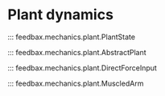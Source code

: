 # Plant dynamics


::: feedbax.mechanics.plant.PlantState

::: feedbax.mechanics.plant.AbstractPlant

::: feedbax.mechanics.plant.DirectForceInput

::: feedbax.mechanics.plant.MuscledArm